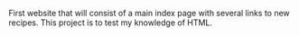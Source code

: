 First website that will consist of a main index page with several links to new recipes. This project is to test my knowledge of HTML.